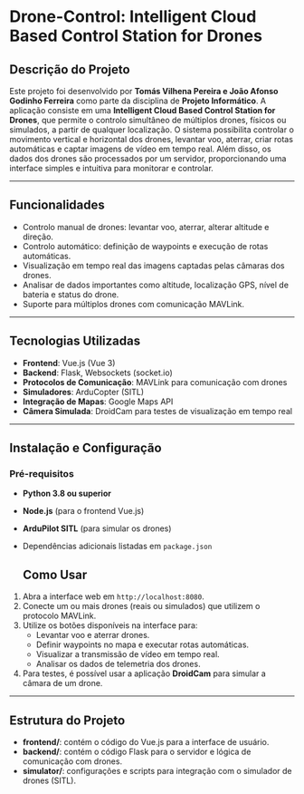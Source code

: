 # Drone-Control: Intelligent Cloud Based Control Station for Drones

## Descrição do Projeto

Este projeto foi desenvolvido por **Tomás Vilhena Pereira e João Afonso Godinho Ferreira** como parte da disciplina de **Projeto Informático**. A aplicação consiste em uma **Intelligent Cloud Based Control Station for Drones**, que permite o controlo simultâneo de múltiplos drones, físicos ou simulados, a partir de qualquer localização. O sistema possibilita controlar o movimento vertical e horizontal dos drones, levantar voo, aterrar, criar rotas automáticas e captar imagens de vídeo em tempo real. Além disso, os dados dos drones são processados por um servidor, proporcionando uma interface simples e intuitiva para monitorar e controlar.

---

## Funcionalidades

- Controlo manual de drones: levantar voo, aterrar, alterar altitude e direção.
- Controlo automático: definição de waypoints e execução de rotas automáticas.
- Visualização em tempo real das imagens captadas pelas câmaras dos drones.
- Analisar de dados importantes como altitude, localização GPS, nível de bateria e status do drone.
- Suporte para múltiplos drones com comunicação MAVLink.

---

## Tecnologias Utilizadas

- **Frontend**: Vue.js (Vue 3)
- **Backend**: Flask, Websockets (socket.io)
- **Protocolos de Comunicação**: MAVLink para comunicação com drones
- **Simuladores**: ArduCopter (SITL)
- **Integração de Mapas**: Google Maps API
- **Câmera Simulada**: DroidCam para testes de visualização em tempo real

---

## Instalação e Configuração

### Pré-requisitos

- **Python 3.8 ou superior**
- **Node.js** (para o frontend Vue.js)
- **ArduPilot SITL** (para simular os drones)
- Dependências adicionais listadas em `package.json`

  ## Como Usar

1. Abra a interface web em `http://localhost:8080`.
2. Conecte um ou mais drones (reais ou simulados) que utilizem o protocolo MAVLink.
3. Utilize os botões disponíveis na interface para:
   - Levantar voo e aterrar drones.
   - Definir waypoints no mapa e executar rotas automáticas.
   - Visualizar a transmissão de vídeo em tempo real.
   - Analisar os dados de telemetria dos drones.
4. Para testes, é possível usar a aplicação **DroidCam** para simular a câmara de um drone.

---

## Estrutura do Projeto

- **frontend/**: contém o código do Vue.js para a interface de usuário.
- **backend/**: contém o código Flask para o servidor e lógica de comunicação com drones.
- **simulator/**: configurações e scripts para integração com o simulador de drones (SITL).


